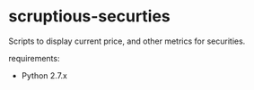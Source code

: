 # scruptious-securties
Scripts to display current price, and other metrics for securities.

requirements:
- Python 2.7.x
